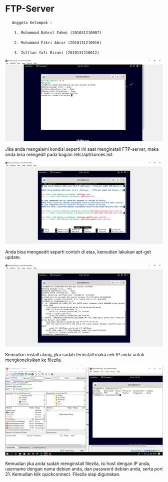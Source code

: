 
# FTP-Server
       Anggota Kelompok :

        1. Muhammad Bahrul Fahmi (201031210007)

        2. Muhammad Fikri Abrar (2010131210016)

        3. Zulfian Yafi Rizani (2010131210012)

![alt text](FTP1.png)

Jika anda mengalami kondisi seperti ini saat menginstall FTP-server, maka anda bisa mengedit pada bagian /etc/apt/sorces.list.

![alt text](FTP3.png)

Anda bisa mengeedit seperti contoh di atas, kemudian lakukan apt-get update. 

![alt text](FTP2.png)

Kemudian install ulang, jika sudah terinstall maka cek IP anda untuk mengkoneksikan ke filezila.

![alt text](FTP4.PNG)

Kemudian jika anda sudah menginstall filezila, isi host dengan IP anda, username dengan nama debian anda, dan password debian anda, serta port 21. Kemudian klik quickconnect. Filezila siap digunakan.
